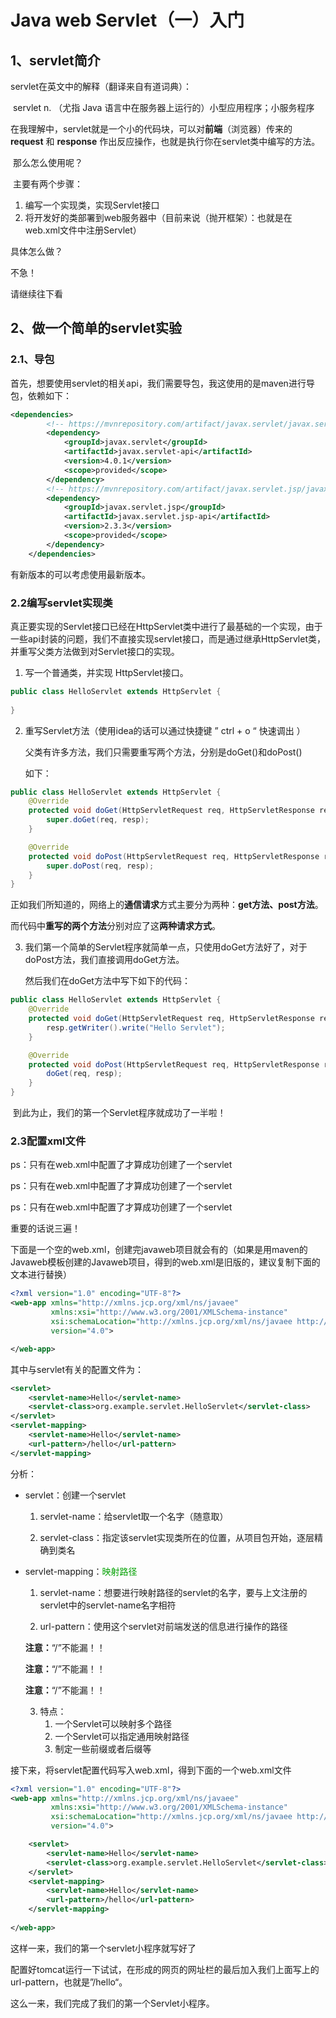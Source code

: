 # Java web Servlet（一）入门

## 1、servlet简介

servlet在英文中的解释（翻译来自有道词典）：

​				servlet		n. （尤指 Java 语言中在服务器上运行的）小型应用程序；小服务程序

​		在我理解中，servlet就是一个小的代码块，可以对**前端**（浏览器）传来的 **request** 和 **response** 作出反应操作，也就是执行你在servlet类中编写的方法。

​		那么怎么使用呢？

​		主要有两个步骤：

1. 编写一个实现类，实现Servlet接口
2. 将开发好的类部署到web服务器中（目前来说（抛开框架）：也就是在web.xml文件中注册Servlet）

具体怎么做？

不急！

请继续往下看

## 2、做一个简单的servlet实验

### 2.1、导包

首先，想要使用servlet的相关api，我们需要导包，我这使用的是maven进行导包，依赖如下：

```xml
<dependencies>
        <!-- https://mvnrepository.com/artifact/javax.servlet/javax.servlet-api -->
        <dependency>
            <groupId>javax.servlet</groupId>
            <artifactId>javax.servlet-api</artifactId>
            <version>4.0.1</version>
            <scope>provided</scope>
        </dependency>
        <!-- https://mvnrepository.com/artifact/javax.servlet.jsp/javax.servlet.jsp-api -->
        <dependency>
            <groupId>javax.servlet.jsp</groupId>
            <artifactId>javax.servlet.jsp-api</artifactId>
            <version>2.3.3</version>
            <scope>provided</scope>
        </dependency>
    </dependencies>
```

有新版本的可以考虑使用最新版本。

### 2.2编写servlet实现类

​		真正要实现的Servlet接口已经在HttpServlet类中进行了最基础的一个实现，由于一些api封装的问题，我们不直接实现servlet接口，而是通过继承HttpServlet类，并重写父类方法做到对Servlet接口的实现。

1. 写一个普通类，并实现 HttpServlet接口。

```java
public class HelloServlet extends HttpServlet {
 
}
```

2. 重写Servlet方法（使用idea的话可以通过快捷键 ” ctrl + o “ 快速调出 ）

   父类有许多方法，我们只需要重写两个方法，分别是doGet()和doPost()

   如下：

```java
public class HelloServlet extends HttpServlet {
    @Override
    protected void doGet(HttpServletRequest req, HttpServletResponse resp) throws ServletException, IOException {
        super.doGet(req, resp);
    }

    @Override
    protected void doPost(HttpServletRequest req, HttpServletResponse resp) throws ServletException, IOException {
        super.doPost(req, resp);
    }
}
```

​		正如我们所知道的，网络上的**通信请求**方式主要分为两种：**get方法、post方法**。

​		而代码中**重写的两个方法**分别对应了这**两种请求方式**。

3. 我们第一个简单的Servlet程序就简单一点，只使用doGet方法好了，对于doPost方法，我们直接调用doGet方法。

   然后我们在doGet方法中写下如下的代码：

```java
public class HelloServlet extends HttpServlet {
    @Override
    protected void doGet(HttpServletRequest req, HttpServletResponse resp) throws ServletException, IOException {
        resp.getWriter().write("Hello Servlet");
    }

    @Override
    protected void doPost(HttpServletRequest req, HttpServletResponse resp) throws ServletException, IOException {
        doGet(req, resp);
    }
}
```

​	到此为止，我们的第一个Servlet程序就成功了一半啦！

### 2.3配置xml文件

ps：只有在web.xml中配置了<servlet>才算成功创建了一个servlet

ps：只有在web.xml中配置了<servlet>才算成功创建了一个servlet

ps：只有在web.xml中配置了<servlet>才算成功创建了一个servlet

重要的话说三遍！

下面是一个空的web.xml，创建完javaweb项目就会有的（如果是用maven的Javaweb模板创建的Javaweb项目，得到的web.xml是旧版的，建议复制下面的文本进行替换）

```xml
<?xml version="1.0" encoding="UTF-8"?>
<web-app xmlns="http://xmlns.jcp.org/xml/ns/javaee"
         xmlns:xsi="http://www.w3.org/2001/XMLSchema-instance"
         xsi:schemaLocation="http://xmlns.jcp.org/xml/ns/javaee http://xmlns.jcp.org/xml/ns/javaee/web-app_4_0.xsd"
         version="4.0">

</web-app>
```

其中与servlet有关的配置文件为：

```xml
<servlet>
    <servlet-name>Hello</servlet-name>
    <servlet-class>org.example.servlet.HelloServlet</servlet-class>
</servlet>
<servlet-mapping>
    <servlet-name>Hello</servlet-name>
    <url-pattern>/hello</url-pattern>
</servlet-mapping>
```

分析：

* servlet：创建一个servlet

  1. servlet-name：给servlet取一个名字（随意取）

  2. servlet-class：指定该servlet实现类所在的位置，从项目包开始，逐层精确到类名

* servlet-mapping：<font color=syan>映射路径</font>

  1. servlet-name：想要进行映射路径的servlet的名字，要与上文注册的servlet中的servlet-name名字相符

  2. url-pattern：使用这个servlet对前端发送的信息进行操作的路径

  **注意：**“/”不能漏！！

  **注意：**“/”不能漏！！

  **注意：**“/”不能漏！！

  3. 特点：
     1. 一个Servlet可以映射多个路径
     2. 一个Servlet可以指定通用映射路径
     3. 制定一些前缀或者后缀等

接下来，将servlet配置代码写入web.xml，得到下面的一个web.xml文件

```xml
<?xml version="1.0" encoding="UTF-8"?>
<web-app xmlns="http://xmlns.jcp.org/xml/ns/javaee"
         xmlns:xsi="http://www.w3.org/2001/XMLSchema-instance"
         xsi:schemaLocation="http://xmlns.jcp.org/xml/ns/javaee http://xmlns.jcp.org/xml/ns/javaee/web-app_4_0.xsd"
         version="4.0">

    <servlet>
        <servlet-name>Hello</servlet-name>
        <servlet-class>org.example.servlet.HelloServlet</servlet-class>
    </servlet>
    <servlet-mapping>
        <servlet-name>Hello</servlet-name>
        <url-pattern>/hello</url-pattern>
    </servlet-mapping>
    
</web-app>
```

这样一来，我们的第一个servlet小程序就写好了

配置好tomcat运行一下试试，在形成的网页的网址栏的最后加入我们上面写上的url-pattern，也就是”/hello“。

这么一来，我们完成了我们的第一个Servlet小程序。